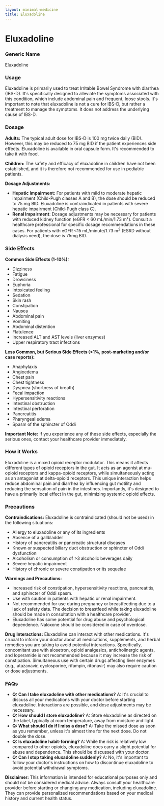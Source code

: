 ```yaml
---
layout: minimal-medicine
title: Eluxadoline
---
```


# Eluxadoline
### Generic Name
Eluxadoline

### Usage
Eluxadoline is primarily used to treat Irritable Bowel Syndrome with diarrhea (IBS-D).  It's specifically designed to alleviate the symptoms associated with this condition, which include abdominal pain and frequent, loose stools.  It's important to note that eluxadoline is not a cure for IBS-D, but rather a treatment to manage the symptoms.  It does not address the underlying cause of IBS-D.

### Dosage
**Adults:** The typical adult dose for IBS-D is 100 mg twice daily (BID).  However, this may be reduced to 75 mg BID if the patient experiences side effects.  Eluxadoline is available in oral capsule form.  It's recommended to take it with food.

**Children:**  The safety and efficacy of eluxadoline in children have not been established, and it is therefore not recommended for use in pediatric patients.

**Dosage Adjustments:**

* **Hepatic Impairment:**  For patients with mild to moderate hepatic impairment (Child-Pugh classes A and B), the dose should be reduced to 75 mg BID.  Eluxadoline is contraindicated in patients with severe hepatic impairment (Child-Pugh class C).
* **Renal Impairment:** Dosage adjustments may be necessary for patients with reduced kidney function (eGFR < 60 mL/min/1.73 m²).  Consult a healthcare professional for specific dosage recommendations in these cases.  For patients with eGFR <15 mL/minute/1.73 m<sup>2</sup> (ESRD without dialysis need), the dose is 75mg BID.


### Side Effects
**Common Side Effects (1-10%):**

* Dizziness
* Fatigue
* Drowsiness
* Euphoria
* Intoxicated feeling
* Sedation
* Skin rash
* Constipation
* Nausea
* Abdominal pain
* Vomiting
* Abdominal distention
* Flatulence
* Increased ALT and AST levels (liver enzymes)
* Upper respiratory tract infections


**Less Common, but Serious Side Effects (<1%, post-marketing and/or case reports):**

* Anaphylaxis
* Angioedema
* Chest pain
* Chest tightness
* Dyspnea (shortness of breath)
* Fecal impaction
* Hypersensitivity reactions
* Intestinal obstruction
* Intestinal perforation
* Pancreatitis
* Pharyngeal edema
* Spasm of the sphincter of Oddi


**Important Note:** If you experience any of these side effects, especially the serious ones, contact your healthcare provider immediately.


### How it Works
Eluxadoline is a mixed opioid receptor modulator.  This means it affects different types of opioid receptors in the gut.  It acts as an agonist at mu-opioid receptors and kappa-opioid receptors, while simultaneously acting as an antagonist at delta-opioid receptors. This unique interaction helps reduce abdominal pain and diarrhea by influencing gut motility and reducing the sensation of pain in the intestines.  Importantly, it's designed to have a primarily local effect in the gut, minimizing systemic opioid effects.

### Precautions
**Contraindications:** Eluxadoline is contraindicated (should not be used) in the following situations:

* Allergy to eluxadoline or any of its ingredients
* Absence of a gallbladder
* History of pancreatitis or pancreatic structural diseases
* Known or suspected biliary duct obstruction or sphincter of Oddi dysfunction
* Alcoholism or consumption of >3 alcoholic beverages daily
* Severe hepatic impairment
* History of chronic or severe constipation or its sequelae


**Warnings and Precautions:**

* Increased risk of constipation, hypersensitivity reactions, pancreatitis, and sphincter of Oddi spasm.
* Use with caution in patients with hepatic or renal impairment.
* Not recommended for use during pregnancy or breastfeeding due to a lack of safety data.  The decision to breastfeed while taking eluxadoline should be made in consultation with a healthcare provider.
*  Eluxadoline has some potential for drug abuse and psychological dependence. Naloxone should be considered in case of overdose.


**Drug Interactions:** Eluxadoline can interact with other medications.  It's crucial to inform your doctor about all medications, supplements, and herbal remedies you are taking to avoid potential interactions.  Specifically, concomitant use with alosetron, opioid analgesics, anticholinergic agents, and loperamide is not recommended because it may increase the risk of constipation.  Simultaneous use with certain drugs affecting liver enzymes (e.g., atazanavir, cyclosporine, rifampin, ritonavir) may also require caution or dose adjustments.

### FAQs

* **Q: Can I take eluxadoline with other medications?** A: It's crucial to discuss all your medications with your doctor before starting eluxadoline.  Interactions are possible, and dose adjustments may be necessary.
* **Q: How should I store eluxadoline?** A: Store eluxadoline as directed on the label, typically at room temperature, away from moisture and light.
* **Q:  What should I do if I miss a dose?** A: Take the missed dose as soon as you remember, unless it's almost time for the next dose. Do not double the dose.
* **Q: Is eluxadoline habit-forming?** A:  While the risk is relatively low compared to other opioids, eluxadoline does carry a slight potential for abuse and dependence.  This should be discussed with your doctor.
* **Q: Can I stop taking eluxadoline suddenly?** A: No, it's important to follow your doctor's instructions on how to discontinue eluxadoline to avoid potential withdrawal symptoms.

**Disclaimer:** This information is intended for educational purposes only and should not be considered medical advice. Always consult your healthcare provider before starting or changing any medication, including eluxadoline.  They can provide personalized recommendations based on your medical history and current health status.
